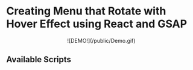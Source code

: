 # Creating Menu that Rotate with Hover Effect using React and GSAP

<p align="center">
  ![DEMO!](/public/Demo.gif)
</p>


## Available Scripts
